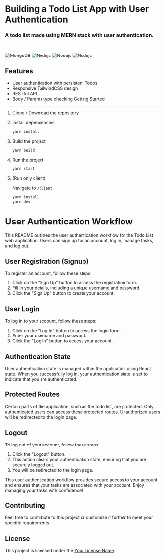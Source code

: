 Building a Todo List App with User Authentication
=========================================

### A todo list made using MERN stack with user authentication.

<br>
<p>
<img alt="MongoDB" src="https://img.shields.io/badge/-MongoDB-13aa52?style=flat-square&logo=mongodb&logoColor=white" /> <img alt="Nodejs" src="https://img.shields.io/badge/-Express-43853d?style=flat-square&logo=Express&logoColor=white" /> <img alt="Nodejs" src="https://img.shields.io/badge/-React-61DAFB?style=flat-square&logo=React&logoColor=white" /> <img alt="Nodejs" src="https://img.shields.io/badge/-Node.js-43853d?style=flat-square&logo=Node.js&logoColor=white" />
</p>

Features
--------------

- User authentication with persistent Todos
- Responsive TailwindCSS design
- RESTful API
- Body / Params type checking
Getting Started
----------

1. Clone / Download the repository

1. Install dependencies

   ```bash
   yarn install
   ```

1. Build the project

   ```bash
   yarn build
   ```

1. Run the project

   ```bash
   yarn start
   ```

1. (Run only client)

   Navigate to `/client`
   ```bash
   yarn install
   yarn dev
   ```
# User Authentication Workflow

This README outlines the user authentication workflow for the Todo List web application. Users can sign up for an account, log in, manage tasks, and log out.

## User Registration (Signup)

To register an account, follow these steps:

1. Click on the "Sign Up" button to access the registration form.
2. Fill in your details, including a unique username and password.
3. Click the "Sign Up" button to create your account.

## User Login

To log in to your account, follow these steps:

1. Click on the "Log In" button to access the login form.
2. Enter your username and password.
3. Click the "Log In" button to access your account.

## Authentication State

User authentication state is managed within the application using React state. When you successfully log in, your authentication state is set to indicate that you are authenticated.

## Protected Routes

Certain parts of the application, such as the todo list, are protected. Only authenticated users can access these protected routes. Unauthorized users will be redirected to the login page.

## Logout

To log out of your account, follow these steps:

1. Click the "Logout" button.
2. This action clears your authentication state, ensuring that you are securely logged out.
3. You will be redirected to the login page.

This user authentication workflow provides secure access to your account and ensures that your tasks are associated with your account. Enjoy managing your tasks with confidence!

## Contributing

Feel free to contribute to this project or customize it further to meet your specific requirements.

## License

This project is licensed under the [Your License Name](LICENSE.md).
